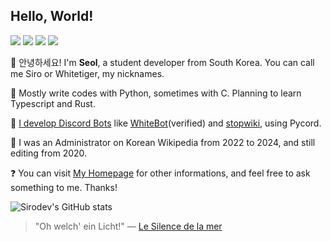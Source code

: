 ## Hello, World!

<a href="https://twitter.com/sirodev" target="_blank"><img src="https://img.shields.io/badge/@sirodev-000000?style=flat-square&logo=x&logoColor=ffffff"/></a>
<a href="mailto:admin@whitet.dev" target="_blank"><img src="https://img.shields.io/badge/admin@whitet.dev-EA4335?style=flat-square&logo=gmail&logoColor=ffffff"/></a>
<a href="https://discordapp.com/users/763422064794796042" target="_blank"><img src="https://img.shields.io/badge/@sirodev-5865F2?style=flat-square&logo=discord&logoColor=ffffff"/></a>
<a href="https://ko.wikipedia.org/wiki/%EC%82%AC%EC%9A%A9%EC%9E%90:Whitetiger" target="_blank"><img src="https://img.shields.io/badge/[[User:Whitetiger]]-f8f8f8?style=flat-square&logo=Wikipedia&logoColor=000000"/></a>

👋 안녕하세요! I'm **Seol**, a student developer from South Korea. You can call me Siro or Whitetiger, my nicknames.

📔 Mostly write codes with Python, sometimes with C. Planning to learn Typescript and Rust.

🤖 [I develop Discord Bots](https://discord.gg/EEbNMAd9vv) like [WhiteBot](https://github.com/whitetiger0423/WhiteBot)(verified) and [stopwiki](https://github.com/whitetiger0423/stopwiki), using Pycord.

💾 I was an Administrator on Korean Wikipedia from 2022 to 2024, and still editing from 2020.

❓ You can visit [My Homepage](https://whitet.dev) for other informations, and feel free to ask something to me. Thanks!

![Sirodev's GitHub stats](https://github-readme-stats.vercel.app/api?username=Whitetiger0423&show_icons=true&theme=graywhite)

> "Oh welch' ein Licht!" — [Le Silence de la mer](https://en.wikipedia.org/wiki/Le_Silence_de_la_mer)
